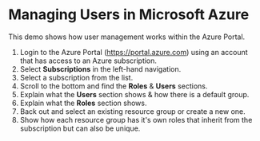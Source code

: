 # Managing Users in Microsoft Azure

This demo shows how user management works within the Azure Portal.

1. Login to the Azure Portal (https://portal.azure.com) using an account that has access to an Azure subscription.
1. Select **Subscriptions** in the left-hand navigation.
1. Select a subscription from the list.
1. Scroll to the bottom and find the **Roles** & **Users** sections.
  1. Explain what the **Users** section shows & how there is a default group.
  1. Explain what the **Roles** section shows.
1. Back out and select an existing resource group or create a new one.
1. Show how each resource group has it's own roles that inherit from the subscription but can also be unique.